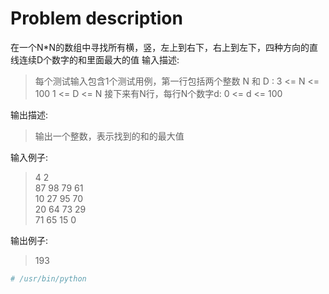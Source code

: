 # Problem description
在一个N*N的数组中寻找所有横，竖，左上到右下，右上到左下，四种方向的直线连续D个数字的和里面最大的值
输入描述:
> 每个测试输入包含1个测试用例，第一行包括两个整数 N 和 D :
  3 <= N <= 100
  1 <= D <= N
  接下来有N行，每行N个数字d:
  0 <= d <= 100

输出描述:
> 输出一个整数，表示找到的和的最大值

输入例子:
> 4 2  
  87 98 79 61  
  10 27 95 70  
  20 64 73 29  
  71 65 15 0  

输出例子:
> 193

```python
# /usr/bin/python


```
